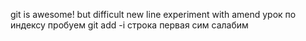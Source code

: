 git is awesome!
but difficult
new line
experiment with amend
урок по индексу
пробуем git add -i строка первая
сим салабим
